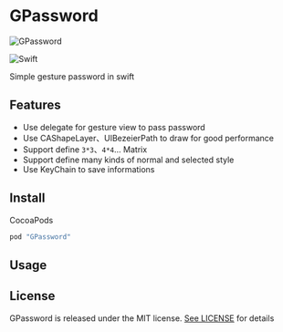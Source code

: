 # GPassword

![GPassword](https://github.com/hackjie/GPassword/blob/master/Resources/GPassword.png)

![Swift](https://img.shields.io/badge/language-swift-orange.svg)

Simple gesture password in swift

## Features

* Use delegate for gesture view to pass password
* Use CAShapeLayer、UIBezeierPath to draw for good performance
* Support define `3*3`、`4*4`... Matrix
* Support define many kinds of normal and selected style
* Use KeyChain to save informations

## Install

CocoaPods

```swift
pod "GPassword"
```

## Usage



## License

GPassword is released under the MIT license. [See LICENSE](https://github.com/hackjie/GPassword/blob/master/LICENSE) for details



